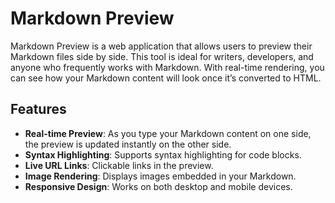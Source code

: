 # Markdown Preview

Markdown Preview is a web application that allows users to preview their Markdown files side by side. This tool is ideal for writers, developers, and anyone who frequently works with Markdown. With real-time rendering, you can see how your Markdown content will look once it’s converted to HTML.

## Features

- **Real-time Preview**: As you type your Markdown content on one side, the preview is updated instantly on the other side.
- **Syntax Highlighting**: Supports syntax highlighting for code blocks.
- **Live URL Links**: Clickable links in the preview.
- **Image Rendering**: Displays images embedded in your Markdown.
- **Responsive Design**: Works on both desktop and mobile devices.
